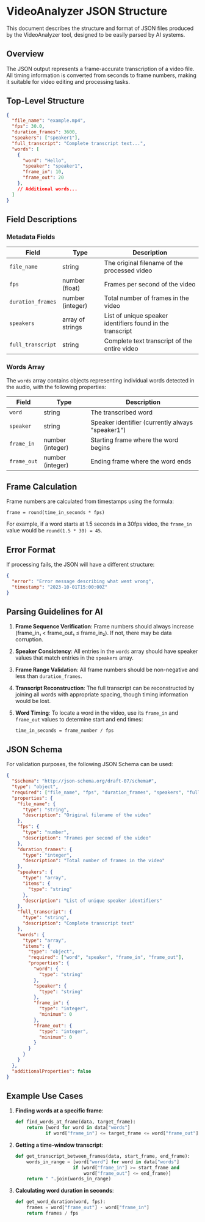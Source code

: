 # VideoAnalyzer JSON Structure

This document describes the structure and format of JSON files produced by the VideoAnalyzer tool, designed to be easily parsed by AI systems.

## Overview

The JSON output represents a frame-accurate transcription of a video file. All timing information is converted from seconds to frame numbers, making it suitable for video editing and processing tasks.

## Top-Level Structure

```json
{
  "file_name": "example.mp4",
  "fps": 30.0,
  "duration_frames": 3600,
  "speakers": ["speaker1"],
  "full_transcript": "Complete transcript text...",
  "words": [
    {
      "word": "Hello",
      "speaker": "speaker1",
      "frame_in": 10,
      "frame_out": 20
    },
    // Additional words...
  ]
}
```

## Field Descriptions

### Metadata Fields

| Field | Type | Description |
|-------|------|-------------|
| `file_name` | string | The original filename of the processed video |
| `fps` | number (float) | Frames per second of the video |
| `duration_frames` | number (integer) | Total number of frames in the video |
| `speakers` | array of strings | List of unique speaker identifiers found in the transcript |
| `full_transcript` | string | Complete text transcript of the entire video |

### Words Array

The `words` array contains objects representing individual words detected in the audio, with the following properties:

| Field | Type | Description |
|-------|------|-------------|
| `word` | string | The transcribed word |
| `speaker` | string | Speaker identifier (currently always "speaker1") |
| `frame_in` | number (integer) | Starting frame where the word begins |
| `frame_out` | number (integer) | Ending frame where the word ends |

## Frame Calculation

Frame numbers are calculated from timestamps using the formula:
```
frame = round(time_in_seconds * fps)
```

For example, if a word starts at 1.5 seconds in a 30fps video, the `frame_in` value would be `round(1.5 * 30) = 45`.

## Error Format

If processing fails, the JSON will have a different structure:

```json
{
  "error": "Error message describing what went wrong",
  "timestamp": "2023-10-01T15:00:00Z"
}
```

## Parsing Guidelines for AI

1. **Frame Sequence Verification**: Frame numbers should always increase (frame_in₁ < frame_out₁ ≤ frame_in₂). If not, there may be data corruption.

2. **Speaker Consistency**: All entries in the `words` array should have speaker values that match entries in the `speakers` array.

3. **Frame Range Validation**: All frame numbers should be non-negative and less than `duration_frames`.

4. **Transcript Reconstruction**: The full transcript can be reconstructed by joining all words with appropriate spacing, though timing information would be lost.

5. **Word Timing**: To locate a word in the video, use its `frame_in` and `frame_out` values to determine start and end times:
   ```
   time_in_seconds = frame_number / fps
   ```

## JSON Schema

For validation purposes, the following JSON Schema can be used:

```json
{
  "$schema": "http://json-schema.org/draft-07/schema#",
  "type": "object",
  "required": ["file_name", "fps", "duration_frames", "speakers", "full_transcript", "words"],
  "properties": {
    "file_name": {
      "type": "string",
      "description": "Original filename of the video"
    },
    "fps": {
      "type": "number",
      "description": "Frames per second of the video"
    },
    "duration_frames": {
      "type": "integer",
      "description": "Total number of frames in the video"
    },
    "speakers": {
      "type": "array",
      "items": {
        "type": "string"
      },
      "description": "List of unique speaker identifiers"
    },
    "full_transcript": {
      "type": "string",
      "description": "Complete transcript text"
    },
    "words": {
      "type": "array",
      "items": {
        "type": "object",
        "required": ["word", "speaker", "frame_in", "frame_out"],
        "properties": {
          "word": {
            "type": "string"
          },
          "speaker": {
            "type": "string"
          },
          "frame_in": {
            "type": "integer",
            "minimum": 0
          },
          "frame_out": {
            "type": "integer",
            "minimum": 0
          }
        }
      }
    }
  },
  "additionalProperties": false
}
```

## Example Use Cases

1. **Finding words at a specific frame**: 
   ```python
   def find_words_at_frame(data, target_frame):
       return [word for word in data["words"] 
              if word["frame_in"] <= target_frame <= word["frame_out"]]
   ```

2. **Getting a time-window transcript**:
   ```python
   def get_transcript_between_frames(data, start_frame, end_frame):
       words_in_range = [word["word"] for word in data["words"]
                        if (word["frame_in"] >= start_frame and 
                            word["frame_out"] <= end_frame)]
       return " ".join(words_in_range)
   ```

3. **Calculating word duration in seconds**:
   ```python
   def get_word_duration(word, fps):
       frames = word["frame_out"] - word["frame_in"]
       return frames / fps
   ```

